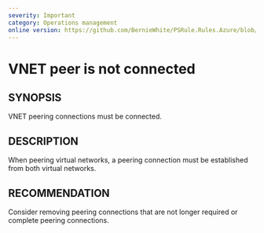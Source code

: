 ```yaml
---
severity: Important
category: Operations management
online version: https://github.com/BernieWhite/PSRule.Rules.Azure/blob/master/docs/rules/en/Azure.VNET.PeerState.md
---
```


# VNET peer is not connected

## SYNOPSIS

VNET peering connections must be connected.

## DESCRIPTION

When peering virtual networks, a peering connection must be established from both virtual networks.

## RECOMMENDATION

Consider removing peering connections that are not longer required or complete peering connections.
